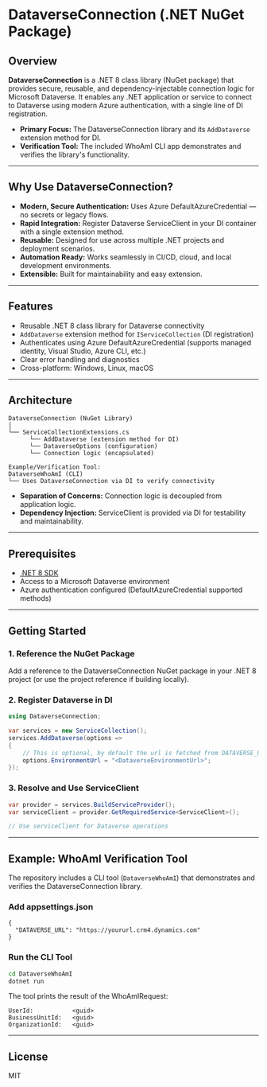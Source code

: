 # DataverseConnection (.NET NuGet Package)

## Overview

**DataverseConnection** is a .NET 8 class library (NuGet package) that provides secure, reusable, and dependency-injectable connection logic for Microsoft Dataverse. It enables any .NET application or service to connect to Dataverse using modern Azure authentication, with a single line of DI registration.

- **Primary Focus:** The DataverseConnection library and its `AddDataverse` extension method for DI.
- **Verification Tool:** The included WhoAmI CLI app demonstrates and verifies the library's functionality.

---

## Why Use DataverseConnection?

- **Modern, Secure Authentication:** Uses Azure DefaultAzureCredential — no secrets or legacy flows.
- **Rapid Integration:** Register Dataverse ServiceClient in your DI container with a single extension method.
- **Reusable:** Designed for use across multiple .NET projects and deployment scenarios.
- **Automation Ready:** Works seamlessly in CI/CD, cloud, and local development environments.
- **Extensible:** Built for maintainability and easy extension.

---

## Features

- Reusable .NET 8 class library for Dataverse connectivity
- `AddDataverse` extension method for `IServiceCollection` (DI registration)
- Authenticates using Azure DefaultAzureCredential (supports managed identity, Visual Studio, Azure CLI, etc.)
- Clear error handling and diagnostics
- Cross-platform: Windows, Linux, macOS

---

## Architecture

```
DataverseConnection (NuGet Library)
│
└── ServiceCollectionExtensions.cs
      └── AddDataverse (extension method for DI)
      └── DataverseOptions (configuration)
      └── Connection logic (encapsulated)
      
Example/Verification Tool:
DataverseWhoAmI (CLI)
└── Uses DataverseConnection via DI to verify connectivity
```

- **Separation of Concerns:** Connection logic is decoupled from application logic.
- **Dependency Injection:** ServiceClient is provided via DI for testability and maintainability.

---

## Prerequisites

- [.NET 8 SDK](https://dotnet.microsoft.com/download)
- Access to a Microsoft Dataverse environment
- Azure authentication configured (DefaultAzureCredential supported methods)

---

## Getting Started

### 1. Reference the NuGet Package

Add a reference to the DataverseConnection NuGet package in your .NET 8 project (or use the project reference if building locally).

### 2. Register Dataverse in DI

```csharp
using DataverseConnection;

var services = new ServiceCollection();
services.AddDataverse(options =>
{
    // This is optional, by default the url is fetched from DATAVERSE_URL from the configuration
    options.EnvironmentUrl = "<DataverseEnvironmentUrl>";
});
```

### 3. Resolve and Use ServiceClient

```csharp
var provider = services.BuildServiceProvider();
var serviceClient = provider.GetRequiredService<ServiceClient>();

// Use serviceClient for Dataverse operations
```

---

## Example: WhoAmI Verification Tool

The repository includes a CLI tool (`DataverseWhoAmI`) that demonstrates and verifies the DataverseConnection library.

### Add appsettings.json

```
{
  "DATAVERSE_URL": "https://yoururl.crm4.dynamics.com"
}
```

### Run the CLI Tool

```sh
cd DataverseWhoAmI
dotnet run
```

The tool prints the result of the WhoAmIRequest:

```
UserId:           <guid>
BusinessUnitId:   <guid>
OrganizationId:   <guid>
```

---

## License

MIT